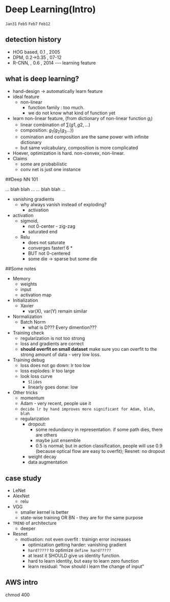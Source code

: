 # Deep Learning(Intro)
`Jan31` `Feb5` `Feb7` `Feb12`
## detection history
- HOG based, 0.1        , 2005
- DPM,       0.2->0.35  , 07-12
- R-CNN,    , 0.6       , 2014  --- learning feature

## what is deep learning?
- hand-design -> automatically learn feature
- ideal feature
    + non-linear
        * function family : too much.
        * we do not know what kind of function yet
- learn non-linear feature, (from dictionary of non-linear function $g_i$)
    + linear combination of  $\sum(g1, g2, ...)$
    + composition: $g_1(g_2(g_3...))$
    + comination and composition are the same power with infinite dictionary
    + but same volcabulary, composition is more complicated
- Hoever, optimization is hard. non-convex, non-linear.
- Claims
    + some are probabilistic
    + conv net is just one instance

##Deep NN 101

... blah blah ...
... blah blah ...

- vanishing gradients
    + why always vanish instead of exploding? 
        * activation
- activation
    +  sigmoid, 
        *  not 0-center - zig-zag
        *  saturated end
    +  Relu
        *  does not saturate
        *  converges faster! 6 *
        *  BUT not 0-centered
        *  some die -> sparse but some die


##Some notes
- Memory
    + weights
    + input
    + activation map
- Initialization
    + Xavier
        * var(X), var(Y) remain similar
- Normalization
    + Batch Norm
        * what is D??? Every dimention??? 
- Training check
    + regularization is not too strong
    + loss and gradients are correct
    + __should overfit on small dataset__ make sure you can overfit to the strong amount of data - very low loss.
- Training debug
    + loss does not go down: lr too low
    + loss explodes: lr too large
    + look loss curve
        * `Slides`
        * linearly goes donw: low
- Other tricks
    + momentum
    + Adam - very recent, people use it
    + `decide lr by hand improves more significant for Adam, blah, blah`
    + regularization
        * dropout: 
            - some redundancy in representation. if some path dies, there are others
            - maybe just ensemble
            - 0.5 is normal; but in action classification, people will use 0.9 (because optical flow are easy to overfit); Resnet: no dropout
        * weight decay
        * data augmentation

## case study
- LeNet
- AlexNet
    + relu
- VGG
    + smaller kernel is better
    + state-wise training OR BN - they are for the same purpose
- `TREND` of architecture
    + deeper
- Resnet
    + motivation: not even overfit : trainign error increases
        * optimization getting harder: vanishing gradient
        * `hard?????` to optimize `define hard?????`
        * at least it SHOULD give us identity function.
        * hard to learn identity, but easy to learn zero function
        * learn residual: "how should i learn the change of input"

## AWS intro
chmod 400 


















